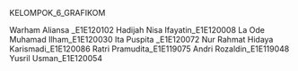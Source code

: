 KELOMPOK_6_GRAFIKOM


Warham Aliansa _E1E120102
Hadijah Nisa Ifayatin_E1E120008
La Ode Muhamad Ilham_E1E120030
Ita Puspita _E1E120072
Nur Rahmat Hidaya Karismadi_E1E120086
Ratri Pramudita_E1E119075
Andri Rozaldin_E1E119048
Yusril Usman_E1E120054
